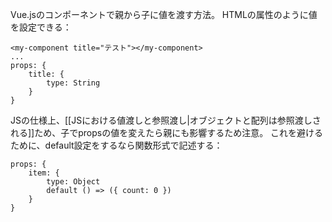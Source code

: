 Vue.jsのコンポーネントで親から子に値を渡す方法。
HTMLの属性のように値を設定できる：
```
<my-component title="テスト"></my-component>
...
props: {
	title: {
		type: String
	}
}
```
JSの仕様上、[[JSにおける値渡しと参照渡し|オブジェクトと配列は参照渡しされる]]ため、子でpropsの値を変えたら親にも影響するため注意。
これを避けるために、default設定をするなら関数形式で記述する：
```
props: {
	item: {
		type: Object
		default () => ({ count: 0 })
	}
}
```